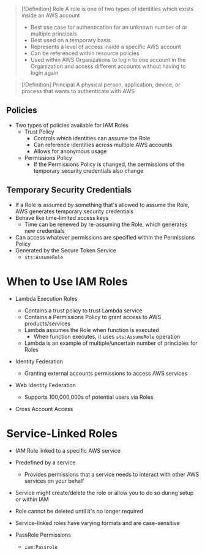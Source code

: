 >[!Definition] Role
>A role is one of two types of identities which exists inside an AWS account
> - Best use case for authentication for an unknown number of or multiple principals
> - Best used on a temporary basis
> - Represents a level of access inside a specific AWS account
> - Can be referenced within resource policies
> - Used within AWS Organizations to login to one account in the Organization and access different accounts without having to login again

>[!Definition] Principal
>A physical person, application, device, or process that wants to authenticate with AWS

## Policies

- Two types of policies available for IAM Roles
	- Trust Policy
		- Controls which identities can assume the Role
		- Can reference identities across multiple AWS accounts
		- Allows for anonymous usage
	- Permissions Policy
		- If the Permissions Policy is changed, the permissions of the temporary security credentials also change

## Temporary Security Credentials

- If a Role is assumed by something that's allowed to assume the Role, AWS generates temporary security credentials
- Behave like time-limited access keys
	- Time can be renewed by re-assuming the Role, which generates new credentials
- Can access whatever permissions are specified within the Permissions Policy
- Generated by the Secure Token Service
	- `sts:AssumeRole`

# When to Use IAM Roles

- Lambda Execution Roles
	- Contains a trust policy to trust Lambda service
	- Contains a Permissions Policy to grant access to AWS products/services
	- Lambda assumes the Role when function is executed
		- When function executes, it uses `sts:AssumeRole` operation
	- Lambda is an example of multiple/uncertain number of principles for Roles

- Identity Federation
	- Granting external accounts permissions to access AWS services

- Web Identity Federation
	- Supports 100,000,000s of potential users via Roles

- Cross Account Access

# Service-Linked Roles

- IAM Role linked to a specific AWS service
- Predefined by a service
	- Provides permissions that a service needs to interact with other AWS services on your behalf
- Service might create/delete the role or allow you to do so during setup or within IAM
- Role cannot be deleted until it's no longer required

- Service-linked roles have varying formats and are case-sensitive

- PassRole Permissions
	- `iam:Passrole`
